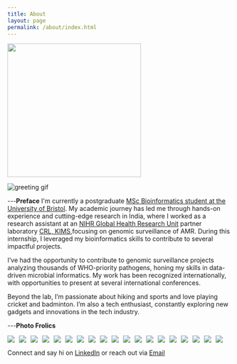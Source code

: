 ```yaml
---
title: About
layout: page
permalink: /about/index.html
---
```


<img src="{{ site.url }}/{{ site.picture }}" style="width:300px;"/>

![greeting gif](https://github.com/alansmathew/alansmathew/raw/master/lang.gif)

---**Preface**
I'm currently a postgraduate [MSc Bioinformatics student at the University of Bristol](https://www.bristol.ac.uk/studypostgraduate/taught/msc-bioinformatics/). My academic journey has led me through hands-on experience and cutting-edge research in India, where I worked as a research assistant at an [NIHR Global Health Research Unit](https://ghru.pathogensurveillance.net/) partner laboratory [CRL, KIMS](https://www.crlkims.com/),focusing on genomic surveillance of AMR. During this internship, I leveraged my bioinformatics skills to contribute to several impactful projects.

I’ve had the opportunity to contribute to genomic surveillance projects analyzing thousands of WHO-priority pathogens, honing my skills in data-driven microbial informatics. My work has been recognized internationally, with opportunities to present at several international conferences.

Beyond the lab, I’m passionate about hiking and sports and love playing cricket and badminton. I’m also a tech enthusiast, constantly exploring new gadgets and innovations in the tech industry.

---**Photo Frolics**

<div style="display: flex; flex-wrap: wrap; gap: 10px;">
	<img src="{{site.url}}/assets/images/bbq.jpg" style="border:none; width:auto; max-height:200px;" />
	 <img src="{{site.url}}/assets/images/grad.jpg" style="border:none; width:auto; max-height:200px;" />
	<img src="{{site.url}}/assets/images/bowl.jpg" style="border:none; width:auto; max-height:200px;" />
	<img src="{{site.url}}/assets/images/fog2.jpg" style="border:none; width:auto; max-height:200px;" />
	<img src="{{site.url}}/assets/images/nextrna.jpeg" style="border:none; width:auto; max-height:200px;" />
	<img src="{{site.url}}/assets/images/photo1.jpg" style="border:none; width:auto; max-height:200px;" />
	<img src="{{site.url}}/assets/images/photo2.jpg" style="border:none; width:auto; max-height:200px;" />
	<img src="{{site.url}}/assets/images/photo3.jpg" style="border:none; width:auto; max-height:200px;" />
	<img src="{{site.url}}/assets/images/photo4.jpg" style="border:none; width:auto; max-height:200px;" />
	<img src="{{site.url}}/assets/images/photo5.jpg" style="border:none; width:auto; max-height:200px;" />
	<img src="{{site.url}}/assets/images/photo6.JPG" style="border:none; width:auto; max-height:200px;" />
	<img src="{{site.url}}/assets/images/photo7.jpg" style="border:none; width:auto; max-height:200px;" />
	<img src="{{site.url}}/assets/images/photo8.jpg" style="border:none; width:auto; max-height:200px;" />
	<img src="{{site.url}}/assets/images/photo9.JPG" style="border:none; width:auto; max-height:200px;" />
	<img src="{{site.url}}/assets/images/photo10.jpg" style="border:none; width:auto; max-height:200px;" />
	<img src="{{site.url}}/assets/images/photo11.jpg" style="border:none; width:auto; max-height:200px;" />
	<img src="{{site.url}}/assets/images/photo12.JPG" style="border:none; width:auto; max-height:200px;" />
	<img src="{{site.url}}/assets/images/photo13.JPG" style="border:none; width:auto; max-height:200px;" />
	<img src="{{site.url}}/assets/images/evronylab.jpg" style="border:none; width:auto; max-height:200px;" />
</div>


Connect and say hi on [LinkedIn](https://www.linkedin.com/in/amoolya-srinivasa) or reach out via [Email](srinivasa.a@northeastern.edu)

